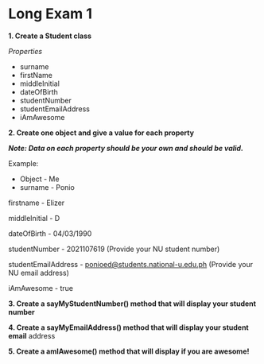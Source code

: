 # Long Exam 1

**1. Create a Student class** 

_Properties_
- surname
- firstName
- middleInitial
- dateOfBirth
- studentNumber
- studentEmailAddress
- iAmAwesome

**2. Create one object and give a value for each property**

**_Note: Data on each property should be your own and should be valid._**


Example:

- Object - Me
- surname - Ponio

firstname - Elizer

middleInitial - D

dateOfBirth - 04/03/1990

studentNumber - 2021107619 (Provide your NU student number)

studentEmailAddress - ponioed@students.national-u.edu.ph (Provide your NU
email address)

iAmAwesome - true

**3. Create a sayMyStudentNumber() method that will display your student number**

**4. Create a sayMyEmailAddress() method that will display your student email**
address

**5. Create a amIAwesome() method that will display if you are awesome!**
